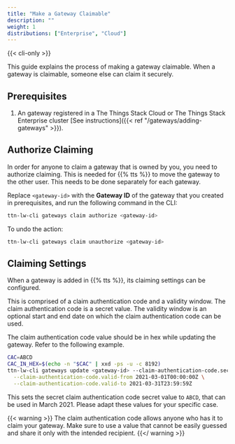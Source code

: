 ```yaml
---
title: "Make a Gateway Claimable"
description: ""
weight: 1
distributions: ["Enterprise", "Cloud"]
--- 
```


{{< cli-only >}}

This guide explains the process of making a gateway claimable. When a gateway is claimable, someone else can claim it securely.

<!--more-->

## Prerequisites

1. An gateway registered in a The Things Stack Cloud or The Things Stack Enterprise cluster [See instructions]({{< ref "/gateways/adding-gateways" >}}).

## Authorize Claiming

In order for anyone to claim a gateway that is owned by you, you need to authorize claiming. This is needed for {{% tts %}} to move the gateway to the other user. This needs to be done separately for each gateway.

Replace `<gateway-id>` with the **Gateway ID** of the gateway that you created in prerequisites, and run the following command in the CLI:

```bash
ttn-lw-cli gateways claim authorize <gateway-id>
```

To undo the action:

```bash
ttn-lw-cli gateways claim unauthorize <gateway-id>
```

## Claiming Settings

When a gateway is added in {{% tts %}}, its claiming settings can be configured.

This is comprised of a claim authentication code and a validity window. The claim authentication code is a secret value. The validity window is an optional start and end date on which the claim authentication code can be used.

The claim authentication code value should be in hex while updating the gateway. Refer to the following example.

```bash
CAC=ABCD
CAC_IN_HEX=$(echo -n "$CAC" | xxd -ps -u -c 8192)
ttn-lw-cli gateways update <gateway-id> --claim-authentication-code.secret.value $CAC_IN_HEX \
  --claim-authentication-code.valid-from 2021-03-01T00:00:00Z \
  --claim-authentication-code.valid-to 2021-03-31T23:59:59Z
```

This sets the secret claim authentication code secret value to `ABCD`, that can be used in March 2021. Please adapt these values for your specific case.

{{< warning >}} The claim authentication code allows anyone who has it to claim your gateway. Make sure to use a value that cannot be easily guessed and share it only with the intended recipient. {{</ warning >}}

